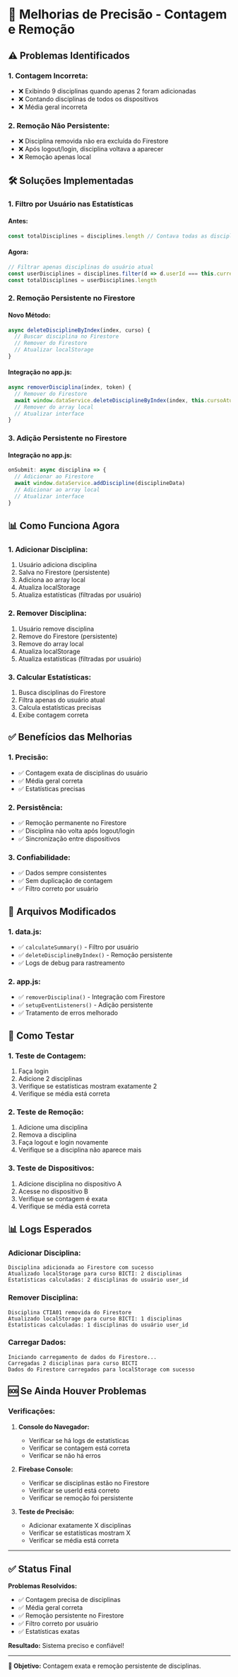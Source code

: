 # 🎯 Melhorias de Precisão - Contagem e Remoção

## ⚠️ Problemas Identificados

### **1. Contagem Incorreta:**
- ❌ Exibindo 9 disciplinas quando apenas 2 foram adicionadas
- ❌ Contando disciplinas de todos os dispositivos
- ❌ Média geral incorreta

### **2. Remoção Não Persistente:**
- ❌ Disciplina removida não era excluída do Firestore
- ❌ Após logout/login, disciplina voltava a aparecer
- ❌ Remoção apenas local

## 🛠️ Soluções Implementadas

### **1. Filtro por Usuário nas Estatísticas**

#### **Antes:**
```javascript
const totalDisciplines = disciplines.length // Contava todas as disciplinas
```

#### **Agora:**
```javascript
// Filtrar apenas disciplinas do usuário atual
const userDisciplines = disciplines.filter(d => d.userId === this.currentUser.uid)
const totalDisciplines = userDisciplines.length
```

### **2. Remoção Persistente no Firestore**

#### **Novo Método:**
```javascript
async deleteDisciplineByIndex(index, curso) {
  // Buscar disciplina no Firestore
  // Remover do Firestore
  // Atualizar localStorage
}
```

#### **Integração no app.js:**
```javascript
async removerDisciplina(index, token) {
  // Remover do Firestore
  await window.dataService.deleteDisciplineByIndex(index, this.cursoAtual)
  // Remover do array local
  // Atualizar interface
}
```

### **3. Adição Persistente no Firestore**

#### **Integração no app.js:**
```javascript
onSubmit: async disciplina => {
  // Adicionar ao Firestore
  await window.dataService.addDiscipline(disciplineData)
  // Adicionar ao array local
  // Atualizar interface
}
```

## 📊 Como Funciona Agora

### **1. Adicionar Disciplina:**
1. Usuário adiciona disciplina
2. Salva no Firestore (persistente)
3. Adiciona ao array local
4. Atualiza localStorage
5. Atualiza estatísticas (filtradas por usuário)

### **2. Remover Disciplina:**
1. Usuário remove disciplina
2. Remove do Firestore (persistente)
3. Remove do array local
4. Atualiza localStorage
5. Atualiza estatísticas (filtradas por usuário)

### **3. Calcular Estatísticas:**
1. Busca disciplinas do Firestore
2. Filtra apenas do usuário atual
3. Calcula estatísticas precisas
4. Exibe contagem correta

## ✅ Benefícios das Melhorias

### **1. Precisão:**
- ✅ Contagem exata de disciplinas do usuário
- ✅ Média geral correta
- ✅ Estatísticas precisas

### **2. Persistência:**
- ✅ Remoção permanente no Firestore
- ✅ Disciplina não volta após logout/login
- ✅ Sincronização entre dispositivos

### **3. Confiabilidade:**
- ✅ Dados sempre consistentes
- ✅ Sem duplicação de contagem
- ✅ Filtro correto por usuário

## 🔧 Arquivos Modificados

### **1. data.js:**
- ✅ `calculateSummary()` - Filtro por usuário
- ✅ `deleteDisciplineByIndex()` - Remoção persistente
- ✅ Logs de debug para rastreamento

### **2. app.js:**
- ✅ `removerDisciplina()` - Integração com Firestore
- ✅ `setupEventListeners()` - Adição persistente
- ✅ Tratamento de erros melhorado

## 🚀 Como Testar

### **1. Teste de Contagem:**
1. Faça login
2. Adicione 2 disciplinas
3. Verifique se estatísticas mostram exatamente 2
4. Verifique se média está correta

### **2. Teste de Remoção:**
1. Adicione uma disciplina
2. Remova a disciplina
3. Faça logout e login novamente
4. Verifique se a disciplina não aparece mais

### **3. Teste de Dispositivos:**
1. Adicione disciplina no dispositivo A
2. Acesse no dispositivo B
3. Verifique se contagem é exata
4. Verifique se média está correta

## 📊 Logs Esperados

### **Adicionar Disciplina:**
```
Disciplina adicionada ao Firestore com sucesso
Atualizado localStorage para curso BICTI: 2 disciplinas
Estatísticas calculadas: 2 disciplinas do usuário user_id
```

### **Remover Disciplina:**
```
Disciplina CTIA01 removida do Firestore
Atualizado localStorage para curso BICTI: 1 disciplinas
Estatísticas calculadas: 1 disciplinas do usuário user_id
```

### **Carregar Dados:**
```
Iniciando carregamento de dados do Firestore...
Carregadas 2 disciplinas para curso BICTI
Dados do Firestore carregados para localStorage com sucesso
```

## 🆘 Se Ainda Houver Problemas

### **Verificações:**
1. **Console do Navegador:**
   - Verificar se há logs de estatísticas
   - Verificar se contagem está correta
   - Verificar se não há erros

2. **Firebase Console:**
   - Verificar se disciplinas estão no Firestore
   - Verificar se userId está correto
   - Verificar se remoção foi persistente

3. **Teste de Precisão:**
   - Adicionar exatamente X disciplinas
   - Verificar se estatísticas mostram X
   - Verificar se média está correta

---

## ✅ Status Final

**Problemas Resolvidos:**
- ✅ Contagem precisa de disciplinas
- ✅ Média geral correta
- ✅ Remoção persistente no Firestore
- ✅ Filtro correto por usuário
- ✅ Estatísticas exatas

**Resultado:** Sistema preciso e confiável!

---

**🎯 Objetivo:** Contagem exata e remoção persistente de disciplinas. 